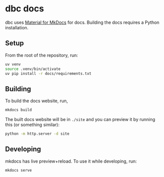 <!--
Copyright 2025 Columnar Technologies Inc.

Licensed under the Apache License, Version 2.0 (the "License");
you may not use this file except in compliance with the License.
You may obtain a copy of the License at

    http://www.apache.org/licenses/LICENSE-2.0

Unless required by applicable law or agreed to in writing, software
distributed under the License is distributed on an "AS IS" BASIS,
WITHOUT WARRANTIES OR CONDITIONS OF ANY KIND, either express or implied.
See the License for the specific language governing permissions and
limitations under the License.
-->

# dbc docs

dbc uses [Material for MkDocs](https://squidfunk.github.io/mkdocs-material/) for docs.
Building the docs requires a Python installation.

## Setup

From the root of the repository, run:

```sh
uv venv
source .venv/bin/activate
uv pip install -r docs/requirements.txt
```

## Building

To build the docs website, run,

```sh
mkdocs build
```

The built docs website will be in `./site` and you can preview it by running this (or something similar):

```sh
python -m http.server -d site
```

## Developing

mkdocs has live preview+reload. To use it while developing, run:

```sh
mkdocs serve
```
